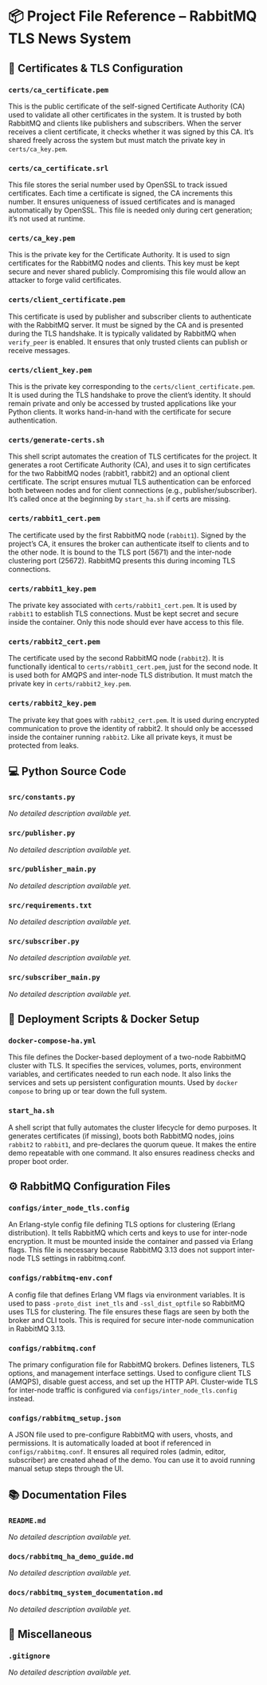 # 📦 Project File Reference – RabbitMQ TLS News System


## 🔐 Certificates & TLS Configuration

### `certs/ca_certificate.pem`
This is the public certificate of the self-signed Certificate Authority (CA) used to validate all other certificates in the system. It is trusted by both RabbitMQ and clients like publishers and subscribers. When the server receives a client certificate, it checks whether it was signed by this CA. It’s shared freely across the system but must match the private key in `certs/ca_key.pem`.

### `certs/ca_certificate.srl`
This file stores the serial number used by OpenSSL to track issued certificates. Each time a certificate is signed, the CA increments this number. It ensures uniqueness of issued certificates and is managed automatically by OpenSSL. This file is needed only during cert generation; it’s not used at runtime.

### `certs/ca_key.pem`
This is the private key for the Certificate Authority. It is used to sign certificates for the RabbitMQ nodes and clients. This key must be kept secure and never shared publicly. Compromising this file would allow an attacker to forge valid certificates.

### `certs/client_certificate.pem`
This certificate is used by publisher and subscriber clients to authenticate with the RabbitMQ server. It must be signed by the CA and is presented during the TLS handshake. It is typically validated by RabbitMQ when `verify_peer` is enabled. It ensures that only trusted clients can publish or receive messages.

### `certs/client_key.pem`
This is the private key corresponding to the `certs/client_certificate.pem`. It is used during the TLS handshake to prove the client’s identity. It should remain private and only be accessed by trusted applications like your Python clients. It works hand-in-hand with the certificate for secure authentication.

### `certs/generate-certs.sh`
This shell script automates the creation of TLS certificates for the project. It generates a root Certificate Authority (CA), and uses it to sign certificates for the two RabbitMQ nodes (rabbit1, rabbit2) and an optional client certificate. The script ensures mutual TLS authentication can be enforced both between nodes and for client connections (e.g., publisher/subscriber). It’s called once at the beginning by `start_ha.sh` if certs are missing.

### `certs/rabbit1_cert.pem`
The certificate used by the first RabbitMQ node (`rabbit1`). Signed by the project’s CA, it ensures the broker can authenticate itself to clients and to the other node. It is bound to the TLS port (5671) and the inter-node clustering port (25672). RabbitMQ presents this during incoming TLS connections.

### `certs/rabbit1_key.pem`
The private key associated with `certs/rabbit1_cert.pem`. It is used by `rabbit1` to establish TLS connections. Must be kept secret and secure inside the container. Only this node should ever have access to this file.

### `certs/rabbit2_cert.pem`
The certificate used by the second RabbitMQ node (`rabbit2`). It is functionally identical to `certs/rabbit1_cert.pem`, just for the second node. It is used both for AMQPS and inter-node TLS distribution. It must match the private key in `certs/rabbit2_key.pem`.

### `certs/rabbit2_key.pem`
The private key that goes with `rabbit2_cert.pem`. It is used during encrypted communication to prove the identity of rabbit2. It should only be accessed inside the container running `rabbit2`. Like all private keys, it must be protected from leaks.

## 💻 Python Source Code

### `src/constants.py`
*No detailed description available yet.*

### `src/publisher.py`
*No detailed description available yet.*

### `src/publisher_main.py`
*No detailed description available yet.*

### `src/requirements.txt`
*No detailed description available yet.*

### `src/subscriber.py`
*No detailed description available yet.*

### `src/subscriber_main.py`
*No detailed description available yet.*

## 🚀 Deployment Scripts & Docker Setup

### `docker-compose-ha.yml`
This file defines the Docker-based deployment of a two-node RabbitMQ cluster with TLS. It specifies the services, volumes, ports, environment variables, and certificates needed to run each node. It also links the services and sets up persistent configuration mounts. Used by `docker compose` to bring up or tear down the full system.

### `start_ha.sh`
A shell script that fully automates the cluster lifecycle for demo purposes. It generates certificates (if missing), boots both RabbitMQ nodes, joins `rabbit2` to `rabbit1`, and pre-declares the quorum queue. It makes the entire demo repeatable with one command. It also ensures readiness checks and proper boot order.

## ⚙️ RabbitMQ Configuration Files

### `configs/inter_node_tls.config`
An Erlang-style config file defining TLS options for clustering (Erlang distribution). It tells RabbitMQ which certs and keys to use for inter-node encryption. It must be mounted inside the container and passed via Erlang flags. This file is necessary because RabbitMQ 3.13 does not support inter-node TLS settings in rabbitmq.conf.

### `configs/rabbitmq-env.conf`
A config file that defines Erlang VM flags via environment variables. It is used to pass `-proto_dist inet_tls` and `-ssl_dist_optfile` so RabbitMQ uses TLS for clustering. The file ensures these flags are seen by both the broker and CLI tools. This is required for secure inter-node communication in RabbitMQ 3.13.

### `configs/rabbitmq.conf`
The primary configuration file for RabbitMQ brokers. Defines listeners, TLS options, and management interface settings. Used to configure client TLS (AMQPS), disable guest access, and set up the HTTP API. Cluster-wide TLS for inter-node traffic is configured via `configs/inter_node_tls.config` instead.

### `configs/rabbitmq_setup.json`
A JSON file used to pre-configure RabbitMQ with users, vhosts, and permissions. It is automatically loaded at boot if referenced in `configs/rabbitmq.conf`. It ensures all required roles (admin, editor, subscriber) are created ahead of the demo. You can use it to avoid running manual setup steps through the UI.

## 📚 Documentation Files

### `README.md`
*No detailed description available yet.*

### `docs/rabbitmq_ha_demo_guide.md`
*No detailed description available yet.*

### `docs/rabbitmq_system_documentation.md`
*No detailed description available yet.*

## 📁 Miscellaneous

### `.gitignore`
*No detailed description available yet.*